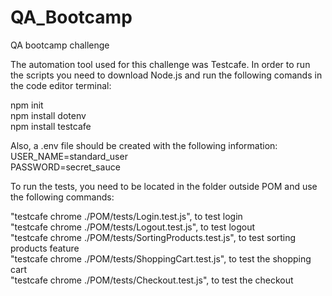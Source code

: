 # QA_Bootcamp
QA bootcamp challenge

The automation tool used for this challenge was Testcafe.
In order to run the scripts you need to download Node.js and run the following comands in the code editor terminal:

npm init <br>
npm install dotenv<br>
npm install testcafe

Also, a .env file should be created with the following information:<br>
USER_NAME=standard_user<br>
PASSWORD=secret_sauce<br>

To run the tests, you need to be located in the folder outside POM and use the following commands:

 "testcafe chrome ./POM/tests/Login.test.js", to test login<br>
 "testcafe chrome ./POM/tests/Logout.test.js", to test logout<br>
 "testcafe chrome ./POM/tests/SortingProducts.test.js", to test sorting products feature<br>
 "testcafe chrome ./POM/tests/ShoppingCart.test.js", to test the shopping cart<br>
 "testcafe chrome ./POM/tests/Checkout.test.js", to test the checkout
